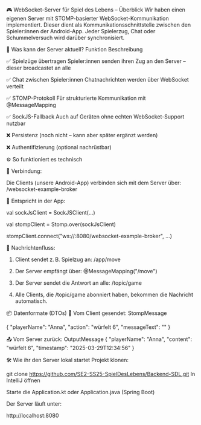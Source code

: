 🎮 WebSocket-Server für Spiel des Lebens – Überblick
Wir haben einen eigenen Server mit STOMP-basierter WebSocket-Kommunikation implementiert. Dieser dient als Kommunikationsschnittstelle zwischen den Spieler:innen der Android-App. Jeder Spielerzug, Chat oder Schummelversuch wird darüber synchronisiert.

🚀 Was kann der Server aktuell?
Funktion	Beschreibung

✅ Spielzüge übertragen	Spieler:innen senden ihren Zug an den Server – dieser broadcastet an alle

✅ Chat zwischen Spieler:innen	Chatnachrichten werden über WebSocket verteilt

✅ STOMP-Protokoll	Für strukturierte Kommunikation mit @MessageMapping

✅ SockJS-Fallback	Auch auf Geräten ohne echten WebSocket-Support nutzbar

❌ Persistenz	(noch nicht – kann aber später ergänzt werden)

❌ Authentifizierung	(optional nachrüstbar)




⚙️ So funktioniert es technisch

📡 Verbindung:

Die Clients (unsere Android-App) verbinden sich mit dem Server über:
/websocket-example-broker

📍 Entspricht in der App:

val sockJsClient = SockJSClient(...)

val stompClient = Stomp.over(sockJsClient)

stompClient.connect("ws://<SERVER-IP>:8080/websocket-example-broker", ...)


🔁 Nachrichtenfluss:
1. Client sendet z. B. Spielzug an:
   /app/move

2. Der Server empfängt über:
   @MessageMapping("/move")

3. Der Server sendet die Antwort an alle:
   /topic/game

4. Alle Clients, die /topic/game abonniert haben, bekommen die Nachricht automatisch.


📦 Datenformate (DTOs)
📨 Vom Client gesendet: StompMessage

{
"playerName": "Anna",
"action": "würfelt 6",
"messageText": ""
}

📤 Vom Server zurück: OutputMessage
{
"playerName": "Anna",
"content": "würfelt 6",
"timestamp": "2025-03-29T12:34:56"
}



🛠️ Wie ihr den Server lokal startet
Projekt klonen:

git clone https://github.com/SE2-SS25-SpielDesLebens/Backend-SDL.git
In IntelliJ öffnen

Starte die Application.kt oder Application.java (Spring Boot)

Der Server läuft unter:

http://localhost:8080
